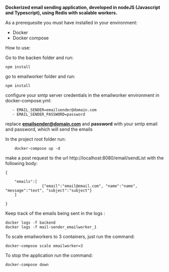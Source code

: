 **Dockerized email sending application, developed in nodeJS (Javascript and Typescript), using Redis with scalable workers.**

As a prerequesite you must have installed in your environment:
    
- Docker
- Docker compose

How to use:

Go to the backen folder and run:

    npm install

go to emailworker folder and run:

    npm install

configure your smtp server credentials in the emailworker environment in docker-compose.yml:

       - EMAIL_SENDER=emailsender@domain.com
       - EMAIL_SENDER_PASSWORD=password

replace **emailsender@domain.com** and **password** with your smtp email and password, which will send the emails

In the project root folder run:
        
        docker-compose up -d

make a post request to the url http://localhost:8080/email/sendList with the following body:

    {
    
        "emails":[
                    {"email":"email@email.com", "name":"name",  "message":"text", "subject":"subject"}
        ]

    }

Keep track of the emails being sent in the logs :

    docker logs -f backend          
    docker logs -f mail-sender_emailworker_1

To scale emailworkers to 3 containers, just run the command:

    docker-compose scale emailworker=3

To stop the application run the command:

    docker-compose down
